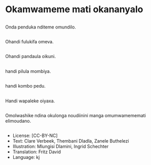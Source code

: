 # Okamwameme mati okananyalo

##
Onda penduka nditeme omundilo.

##
Ohandi fulukifa omeva.

##
Ohandi pandaula oikuni.

##
handi pilula mombiya.

##
handi kombo pedu.

##
Handi wapaleke oiyaxa.

##
Omolwashike ndina okulonga noudiinini manga omumwamememati elimoudano.

##
* License: [CC-BY-NC]
* Text: Clare Verbeek, Thembani Dladla, Zanele Buthelezi
* Illustration: Mlungisi Dlamini, Ingrid Schechter
* Translation: Fritz David
* Language: kj
